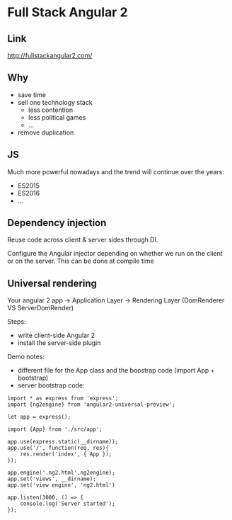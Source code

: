 # Full Stack Angular 2

## Link
http://fullstackangular2.com/

## Why
* save time
* sell one technology stack
  * less contention
  * less political games
  * ...
* remove duplication

## JS
Much more powerful nowadays and the trend will continue over the years:
* ES2015
* ES2016
* ...

## Dependency injection
Reuse code across client & server sides through DI.

Configure the Angular injector depending on whether we run on the client or on the server. This can be done at compile time

## Universal rendering
Your angular 2 app -> Application Layer -> Rendering Layer (DomRenderer VS ServerDomRender)

Steps:
* write client-side Angular 2
* install the server-side plugin

Demo notes:
* different file for the App class and the boostrap code (import App + bootstrap)
* server bootstrap code:
```
ìmport * as express from 'express';
import {ng2engine} from 'angular2-universal-preview';

let app = express();

import {App} from './src/app';

app.use(express.static(__dirname));
app.use('/', function(req, res){
    res.render('index', { App });
});

app.engine('.ng2.html',ng2engine);
app.set('views', __dirname);
app.set('view engine', 'ng2.html')

app.listen(3000, () => {
    console.log('Server started');
});
```
